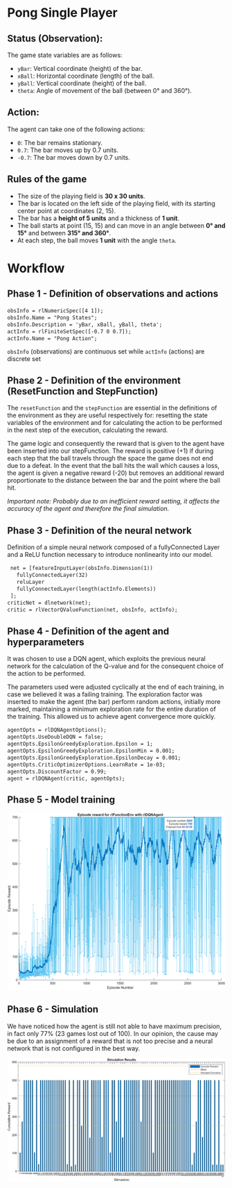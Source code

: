 # Pong Single Player
## Status (Observation):
The game state variables are as follows:
- `yBar`: Vertical coordinate (height) of the bar.
- `xBall`: Horizontal coordinate (length) of the ball.
- `yBall`: Vertical coordinate (height) of the ball.
- `theta`: Angle of movement of the ball (between 0° and 360°).

## Action:
The agent can take one of the following actions:
- `0`: The bar remains stationary.
- `0.7`: The bar moves up by 0.7 units.
- `-0.7`: The bar moves down by 0.7 units.

## Rules of the game
- The size of the playing field is **30 x 30 units**.
- The bar is located on the left side of the playing field, with its starting center point at coordinates (2, 15).
- The bar has a **height of 5 units** and a thickness of **1 unit**.
- The ball starts at point (15, 15) and can move in an angle between **0° and 15°** and between **315° and 360°**.
- At each step, the ball moves **1 unit** with the angle `theta`.

# Workflow
## Phase 1 - Definition of observations and actions
```
obsInfo = rlNumericSpec([4 1]);
obsInfo.Name = "Pong States";
obsInfo.Description = 'yBar, xBall, yBall, theta';
actInfo = rlFiniteSetSpec([-0.7 0 0.7]);
actInfo.Name = "Pong Action";
```
`obsInfo` (observations) are continuous set while `actInfo` (actions) are discrete set

## Phase 2 - Definition of the environment (ResetFunction and StepFunction)
The `resetFunction` and the `stepFunction` are essential in the definitions of the environment as they are useful respectively for: resetting the state variables of the environment and for calculating the action to be performed in the next step of the execution, calculating the reward.

The game logic and consequently the reward that is given to the agent have been inserted into our stepFunction.
The reward is positive (+1) if during each step that the ball travels through the space the game does not end due to a defeat.
In the event that the ball hits the wall which causes a loss, the agent is given a negative reward (-20) but removes an additional reward proportionate to the distance between the bar and the point where the ball hit.

*Important note: Probably due to an inefficient reward setting, it affects the accuracy of the agent and therefore the final simulation.*

## Phase 3 - Definition of the neural network
Definition of a simple neural network composed of a fullyConnected Layer and a ReLU function necessary to introduce nonlinearity into our model.
```
 net = [featureInputLayer(obsInfo.Dimension(1))
   fullyConnectedLayer(32)
   reluLayer
   fullyConnectedLayer(length(actInfo.Elements))
 ];
criticNet = dlnetwork(net);
critic = rlVectorQValueFunction(net, obsInfo, actInfo);
```

## Phase 4 - Definition of the agent and hyperparameters
It was chosen to use a DQN agent, which exploits the previous neural network for the calculation of the Q-value and for the consequent choice of the action to be performed.

The parameters used were adjusted cyclically at the end of each training, in case we believed it was a failing training. The exploration factor was inserted to make the agent (the bar) perform random actions, initially more marked, maintaining a minimum exploration rate for the entire duration of the training. This allowed us to achieve agent convergence more quickly.

```
agentOpts = rlDQNAgentOptions();
agentOpts.UseDoubleDQN = false;
agentOpts.EpsilonGreedyExploration.Epsilon = 1;
agentOpts.EpsilonGreedyExploration.EpsilonMin = 0.001;
agentOpts.EpsilonGreedyExploration.EpsilonDecay = 0.001;
agentOpts.CriticOptimizerOptions.LearnRate = 1e-03;
agentOpts.DiscountFactor = 0.99;
agent = rlDQNAgent(critic, agentOpts);
```
## Phase 5 - Model training
<img src="trainPong.png" alt="drawing" style="width:750px"/>

## Phase 6 - Simulation
We have noticed how the agent is still not able to have maximum precision, in fact only 77% (23 games lost out of 100). In our opinion, the cause may be due to an assignment of a reward that is not too precise and a neural network that is not configured in the best way.

<img src="simPong.png" alt="drawing" style="width:750px"/>
